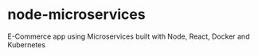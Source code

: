 # node-microservices
E-Commerce app using Microservices built with Node, React, Docker and Kubernetes
